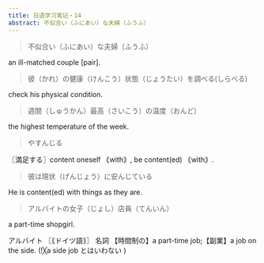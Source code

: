 ```yaml
---
title: 日语学习笔记・14
abstract: 不似合い（ふにあい）な夫婦（ふうふ）
---
```




> 不似合い（ふにあい）な夫婦（ふうふ）

an ill-matched couple [pair].

> 彼（かれ）の健康（けんこう）状態（じょうたい）を調べる(しらべる)

check his physical condition.

> 週間（しゅうかん）最高（さいこう）の温度（おんど）

the highest temperature of the week.

> やすんじる

〖満足する〗content oneself ｟with｠, be content(ed) ｟with｠.

> 彼は現状（げんじょう）に安んじている

He is content(ed) with things as they are.

> アルバイトの女子（じょし）店員（てんいん）

a part-time shopgirl.

アルバイト
〖｟ドイツ語｠〗
名詞
【時間制の】a part-time job;【副業】a job on the side. (!╳a side job とはいわない )


